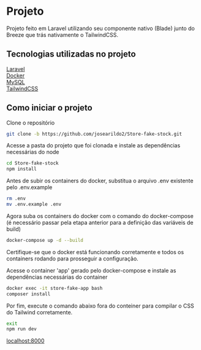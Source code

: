# Projeto

Projeto feito em Laravel utilizando seu componente nativo (Blade) junto do Breeze que trás nativamente o TailwindCSS.

## Tecnologias utilizadas no projeto

[Laravel](https://laravel.com/docs/12.x) <br>
[Docker](https://www.docker.com/) <br>
[MySQL](https://www.mysql.com/) <br>
[TailwindCSS](https://tailwindcss.com/) <br>

## Como iniciar o projeto

Clone o repositório

```sh
git clone -b https://github.com/josearildo2/Store-fake-stock.git
```

Acesse a pasta do projeto que foi clonada e instale as dependências necessárias do node
```sh
cd Store-fake-stock
npm install
```

Antes de subir os containers do docker, substitua o arquivo .env existente pelo .env.example
```sh
rm .env
mv .env.example .env
```

Agora suba os containers do docker com o comando do docker-compose (é necessário passar pela etapa anterior para a definição das variáveis de build)
```sh
docker-compose up -d --build
```

Certifique-se que o docker está funcionando corretamente e todos os containers rodando para prosseguir a configuração.

Acesse o container 'app' gerado pelo docker-compose e instale as dependências necessárias do container
```sh
docker exec -it store-fake-app bash
composer install
```

Por fim, execute o comando abaixo fora do conteiner para compilar o CSS do Tailwind corretamente.
```sh
exit
npm run dev
```

[localhost:8000](http://localhost:8000/) <br>